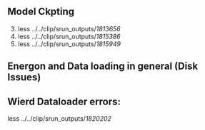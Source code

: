 ## Model Ckpting


3. less ../../clip/srun_outputs/*1813656*
2. less ../../clip/srun_outputs/*1815386*
3. less ../../clip/srun_outputs/*1815949*

## Energon and Data loading in general (Disk Issues)

## Wierd Dataloader errors:
less ../../clip/srun_outputs/*1820202*

